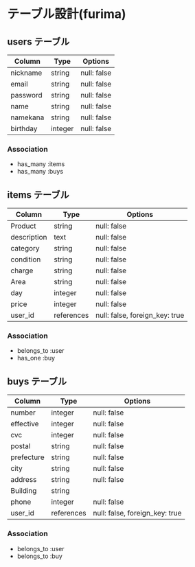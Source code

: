 # テーブル設計(furima)

## users テーブル

| Column    | Type    | Options     |
| --------- | ------- | ----------- |
| nickname  | string  | null: false |
| email     | string  | null: false |
| password  | string  | null: false |
| name      | string  | null: false |
| namekana  | string  | null: false |
| birthday  | integer | null: false |

### Association

- has_many :items
- has_many :buys

## items テーブル

| Column      | Type       | Options                        |
| ----------- | ---------- | ------------------------------ |
| Product     | string     | null: false                    |
| description | text       | null: false                    |
| category    | string     | null: false                    |
| condition   | string     | null: false                    |
| charge      | string     | null: false                    |
| Area        | string     | null: false                    |
| day         | integer    | null: false                    |
| price       | integer    | null: false                    |
| user_id     | references | null: false, foreign_key: true |

### Association

- belongs_to :user
- has_one :buy

## buys テーブル

| Column     | Type       | Options                        |
| ---------- | ---------- | ------------------------------ |
| number     | integer    | null: false                    |
| effective  | integer    | null: false                    |
| cvc        | integer    | null: false                    |
| postal     | string     | null: false                    |
| prefecture | string     | null: false                    |
| city       | string     | null: false                    |
| address    | string     | null: false                    |
| Building   | string     |                                |
| phone      | integer    | null: false                    |
| user_id    | references | null: false, foreign_key: true |

### Association

- belongs_to :user
- belongs_to :buy